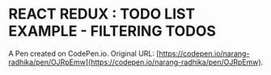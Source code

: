 # REACT REDUX : TODO LIST EXAMPLE - FILTERING  TODOS

A Pen created on CodePen.io. Original URL: [https://codepen.io/narang-radhika/pen/OJRpEmw](https://codepen.io/narang-radhika/pen/OJRpEmw).


